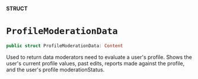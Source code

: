 **STRUCT**

# `ProfileModerationData`

```swift
public struct ProfileModerationData: Content
```

Used to return data moderators need to evaluate a user's profile. Shows the user's current profile values, past edits, reports made against
the profile, and the user's profile moderationStatus.
